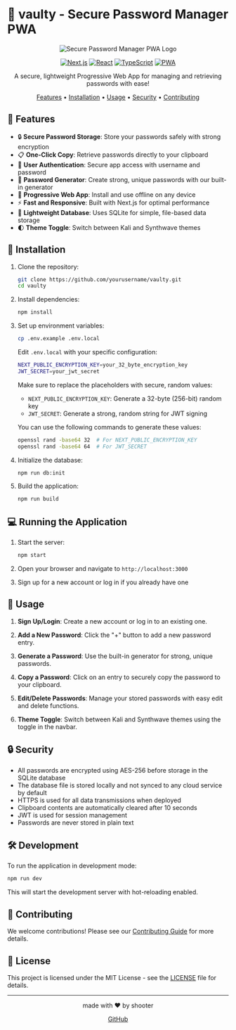 # 🔐 vaulty - Secure Password Manager PWA

<div align="center">

![Secure Password Manager PWA Logo](https://via.placeholder.com/150)

[![Next.js](https://img.shields.io/badge/Next.js-000000?style=for-the-badge&logo=next.js&logoColor=white)](https://nextjs.org/)
[![React](https://img.shields.io/badge/React-61DAFB?style=for-the-badge&logo=react&logoColor=black)](https://reactjs.org/)
[![TypeScript](https://img.shields.io/badge/TypeScript-3178C6?style=for-the-badge&logo=typescript&logoColor=white)](https://www.typescriptlang.org/)
[![PWA](https://img.shields.io/badge/PWA-5A0FC8?style=for-the-badge&logo=pwa&logoColor=white)](https://web.dev/progressive-web-apps/)

A secure, lightweight Progressive Web App for managing and retrieving passwords with ease!

[Features](#-features) • [Installation](#-installation) • [Usage](#-usage) • [Security](#-security) • [Contributing](#-contributing)

</div>

## 🌟 Features

- 🔒 **Secure Password Storage**: Store your passwords safely with strong encryption
- 📋 **One-Click Copy**: Retrieve passwords directly to your clipboard
- 🔢 **User Authentication**: Secure app access with username and password
- 🎲 **Password Generator**: Create strong, unique passwords with our built-in generator
- 🚀 **Progressive Web App**: Install and use offline on any device
- ⚡ **Fast and Responsive**: Built with Next.js for optimal performance
- 💾 **Lightweight Database**: Uses SQLite for simple, file-based data storage
- 🌓 **Theme Toggle**: Switch between Kali and Synthwave themes

## 🚀 Installation

1. Clone the repository:
   ```bash
   git clone https://github.com/yourusername/vaulty.git
   cd vaulty
   ```

2. Install dependencies:
   ```bash
   npm install
   ```

3. Set up environment variables:
   ```bash
   cp .env.example .env.local
   ```
   Edit `.env.local` with your specific configuration:
   ```bash
   NEXT_PUBLIC_ENCRYPTION_KEY=your_32_byte_encryption_key
   JWT_SECRET=your_jwt_secret
   ```
   Make sure to replace the placeholders with secure, random values:
   - `NEXT_PUBLIC_ENCRYPTION_KEY`: Generate a 32-byte (256-bit) random key
   - `JWT_SECRET`: Generate a strong, random string for JWT signing

   You can use the following commands to generate these values:
   ```bash
   openssl rand -base64 32  # For NEXT_PUBLIC_ENCRYPTION_KEY
   openssl rand -base64 64  # For JWT_SECRET
   ```

4. Initialize the database:
   ```bash
   npm run db:init
   ```

5. Build the application:
   ```bash
   npm run build
   ```

## 💻 Running the Application

1. Start the server:
   ```bash
   npm start
   ```

2. Open your browser and navigate to `http://localhost:3000`

3. Sign up for a new account or log in if you already have one

## 📖 Usage

1. **Sign Up/Login**: Create a new account or log in to an existing one.

2. **Add a New Password**: Click the "+" button to add a new password entry.

3. **Generate a Password**: Use the built-in generator for strong, unique passwords.

4. **Copy a Password**: Click on an entry to securely copy the password to your clipboard.

5. **Edit/Delete Passwords**: Manage your stored passwords with easy edit and delete functions.

6. **Theme Toggle**: Switch between Kali and Synthwave themes using the toggle in the navbar.

## 🔒 Security

- All passwords are encrypted using AES-256 before storage in the SQLite database
- The database file is stored locally and not synced to any cloud service by default
- HTTPS is used for all data transmissions when deployed
- Clipboard contents are automatically cleared after 10 seconds
- JWT is used for session management
- Passwords are never stored in plain text

## 🛠️ Development

To run the application in development mode:

```bash
npm run dev
```

This will start the development server with hot-reloading enabled.

## 🤝 Contributing

We welcome contributions! Please see our [Contributing Guide](CONTRIBUTING.md) for more details.

## 📄 License

This project is licensed under the MIT License - see the [LICENSE](LICENSE) file for details.

---

<div align="center">
made with ❤️ by shooter

[GitHub](https://github.com/shooter-git)
</div>